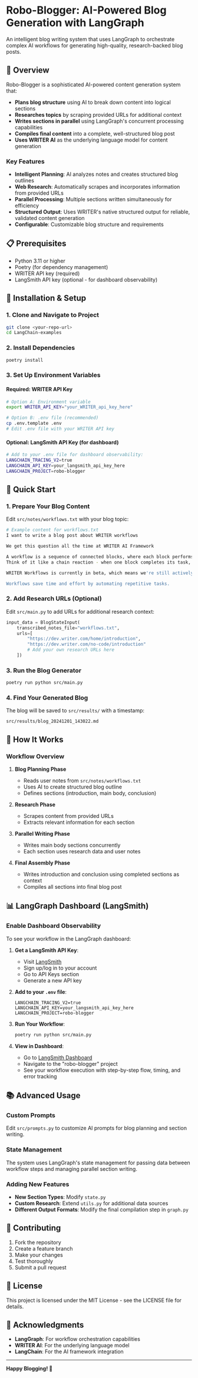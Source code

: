 # Robo-Blogger: AI-Powered Blog Generation with LangGraph

An intelligent blog writing system that uses LangGraph to orchestrate complex AI workflows for generating high-quality, research-backed blog posts.

## 🚀 Overview

Robo-Blogger is a sophisticated AI-powered content generation system that:

- **Plans blog structure** using AI to break down content into logical sections
- **Researches topics** by scraping provided URLs for additional context
- **Writes sections in parallel** using LangGraph's concurrent processing capabilities
- **Compiles final content** into a complete, well-structured blog post
- **Uses WRITER AI** as the underlying language model for content generation

### Key Features

- **Intelligent Planning**: AI analyzes notes and creates structured blog outlines
- **Web Research**: Automatically scrapes and incorporates information from provided URLs
- **Parallel Processing**: Multiple sections written simultaneously for efficiency
- **Structured Output**: Uses WRITER's native structured output for reliable, validated content generation
- **Configurable**: Customizable blog structure and requirements

## 📋 Prerequisites

- Python 3.11 or higher
- Poetry (for dependency management)
- WRITER API key (required)
- LangSmith API key (optional - for dashboard observability)

## 🔧 Installation & Setup

### 1. Clone and Navigate to Project
```bash
git clone <your-repo-url>
cd LangChain-examples
```

### 2. Install Dependencies
```bash
poetry install
```

### 3. Set Up Environment Variables

#### Required: WRITER API Key
```bash
# Option A: Environment variable
export WRITER_API_KEY="your_WRITER_api_key_here"

# Option B: .env file (recommended)
cp .env.template .env
# Edit .env file with your WRITER API key
```

#### Optional: LangSmith API Key (for dashboard)
```bash
# Add to your .env file for dashboard observability:
LANGCHAIN_TRACING_V2=true
LANGCHAIN_API_KEY=your_langsmith_api_key_here
LANGCHAIN_PROJECT=robo-blogger
```

## 🚀 Quick Start

### 1. Prepare Your Blog Content
Edit `src/notes/workflows.txt` with your blog topic:
```bash
# Example content for workflows.txt
I want to write a blog post about WRITER workflows

We get this question all the time at WRITER AI Framework

A workflow is a sequence of connected blocks, where each block performs a specific action. 
Think of it like a chain reaction - when one block completes its task, it triggers the next block in line.

WRITER Workflows is currently in beta, which means we're still actively improving features and adding functionality.

Workflows save time and effort by automating repetitive tasks.
```

### 2. Add Research URLs (Optional)
Edit `src/main.py` to add URLs for additional research context:
```python
input_data = BlogStateInput(
    transcribed_notes_file="workflows.txt",
    urls=[
        "https://dev.writer.com/home/introduction",
        "https://dev.writer.com/no-code/introduction"
        # Add your own research URLs here
    ])
```

### 3. Run the Blog Generator
```bash
poetry run python src/main.py
```

### 4. Find Your Generated Blog
The blog will be saved to `src/results/` with a timestamp:
```
src/results/blog_20241201_143022.md
```

## 🎯 How It Works

### Workflow Overview

1. **Blog Planning Phase**
   - Reads user notes from `src/notes/workflows.txt`
   - Uses AI to create structured blog outline
   - Defines sections (introduction, main body, conclusion)

2. **Research Phase**
   - Scrapes content from provided URLs
   - Extracts relevant information for each section

3. **Parallel Writing Phase**
   - Writes main body sections concurrently
   - Each section uses research data and user notes

4. **Final Assembly Phase**
   - Writes introduction and conclusion using completed sections as context
   - Compiles all sections into final blog post


## 📊 LangGraph Dashboard (LangSmith)

### Enable Dashboard Observability

To see your workflow in the LangGraph dashboard:

1. **Get a LangSmith API Key**:
   - Visit [LangSmith](https://smith.langchain.com/)
   - Sign up/log in to your account
   - Go to API Keys section
   - Generate a new API key

2. **Add to your `.env` file**:
   ```
   LANGCHAIN_TRACING_V2=true
   LANGCHAIN_API_KEY=your_langsmith_api_key_here
   LANGCHAIN_PROJECT=robo-blogger
   ```

3. **Run Your Workflow**:
   ```bash
   poetry run python src/main.py
   ```

4. **View in Dashboard**:
   - Go to [LangSmith Dashboard](https://smith.langchain.com/)
   - Navigate to the "robo-blogger" project
   - See your workflow execution with step-by-step flow, timing, and error tracking

## 📚 Advanced Usage

### Custom Prompts
Edit `src/prompts.py` to customize AI prompts for blog planning and section writing.

### State Management
The system uses LangGraph's state management for passing data between workflow steps and managing parallel section writing.

### Adding New Features
- **New Section Types**: Modify `state.py`
- **Custom Research**: Extend `utils.py` for additional data sources
- **Different Output Formats**: Modify the final compilation step in `graph.py`

## 🤝 Contributing

1. Fork the repository
2. Create a feature branch
3. Make your changes
4. Test thoroughly
5. Submit a pull request

## 📄 License

This project is licensed under the MIT License - see the LICENSE file for details.

## 🙏 Acknowledgments

- **LangGraph**: For workflow orchestration capabilities
- **WRITER AI**: For the underlying language model
- **LangChain**: For the AI framework integration

---

**Happy Blogging! 🚀**